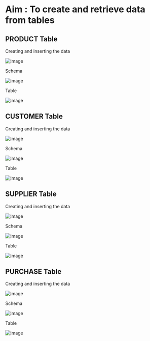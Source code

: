 # Aim : To create and retrieve data from tables

## PRODUCT Table
Creating and inserting the data

![image](https://github.com/Abhiraman-S-Nair/S5-DBMS-Lab/assets/84242314/80b25f70-daee-4b32-82ae-ec4442f3de77)

Schema

![image](https://github.com/Abhiraman-S-Nair/S5-DBMS-Lab/assets/84242314/9716ab9b-8d68-4afc-a6c5-f25bfce6a9b9)

Table

![image](https://github.com/Abhiraman-S-Nair/S5-DBMS-Lab/assets/84242314/c2c325bc-7ee8-47e2-93cf-dfa6f7e7c538)


## CUSTOMER Table
Creating and inserting the data

![image](https://github.com/Abhiraman-S-Nair/S5-DBMS-Lab/assets/84242314/666e18fe-9eeb-4b1d-97e3-72a2c288749e)

Schema

![image](https://github.com/Abhiraman-S-Nair/S5-DBMS-Lab/assets/84242314/25b04232-84d0-4b98-a10b-8b6181601e6d)

Table

![image](https://github.com/Abhiraman-S-Nair/S5-DBMS-Lab/assets/84242314/30ec47d4-151e-4301-8916-a1c7f8f12504)


## SUPPLIER Table
Creating and inserting the data

![image](https://github.com/Abhiraman-S-Nair/S5-DBMS-Lab/assets/84242314/f5ab6380-b9a3-4909-a169-dce18de2a7d5)

Schema

![image](https://github.com/Abhiraman-S-Nair/S5-DBMS-Lab/assets/84242314/091de76e-1e94-4a59-b841-2296b8772555)

Table

![image](https://github.com/Abhiraman-S-Nair/S5-DBMS-Lab/assets/84242314/b13711fd-906b-495c-baff-a33f8baee991)


## PURCHASE Table
Creating and inserting the data

![image](https://github.com/Abhiraman-S-Nair/S5-DBMS-Lab/assets/84242314/d5941768-80bd-4a6c-a0fa-9f0efde07548)

Schema

![image](https://github.com/Abhiraman-S-Nair/S5-DBMS-Lab/assets/84242314/cd2ee5c4-3116-49e1-89cd-84d21f62499f)

Table

![image](https://github.com/Abhiraman-S-Nair/S5-DBMS-Lab/assets/84242314/5e340699-7592-4f60-87fa-a603ed26fac3)
